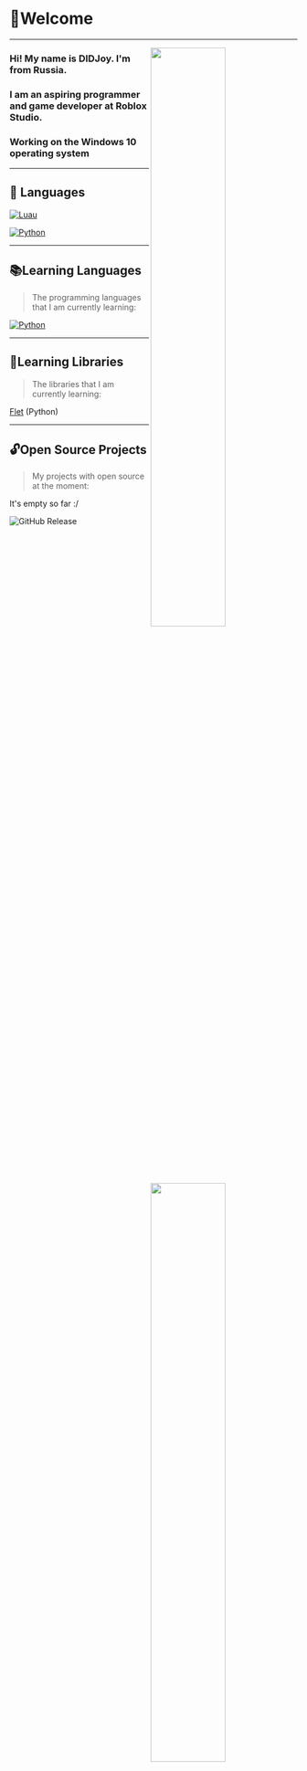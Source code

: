 # 👋Welcome

___
<img  width="51%" align="right" src="https://github-readme-stats.vercel.app/api?username=MrDIDJoy&hide_border=true&count_private=true&layout=compact&hide_title=true&show_icons=true&theme=dracula&icon_color=5194f0&bg_color=0d1117&include_all_commits=true&rank_icon=github&show_icons=true">
<img width="51%" align="right" src="https://github-readme-stats.vercel.app/api/top-langs/?username=MrDIDJoy&hide=html&layout=compact&hide_border=true&hide_title=true&count_private=true&theme=dracula&icon_color=5194f0&bg_color=0d1117"/>


### Hi! My name is DIDJoy. I'm from Russia.
### I am an aspiring programmer and game developer at Roblox Studio.
### Working on the Windows 10 operating system

___
## 🔧 Languages
[![Luau](https://img.shields.io/badge/-Luau-090909?style=for-the-badge&logo=RobloxStudio&logoColor=27A0D9)](https://luau-lang.org/)

[![Python](https://img.shields.io/badge/-Python-090909?style=for-the-badge&logo=Python&logoColor=27A0D9)](https://www.python.org/)
___
## 📚Learning Languages
>The programming languages that I am currently learning:

[![Python](https://img.shields.io/badge/-Python-090909?style=for-the-badge&logo=Python&logoColor=27A0D9)](https://www.python.org/)
___
## 📖Learning Libraries
>The libraries that I am currently learning:

[Flet](https://github.com/flet-dev) (Python)
___
## 🔓Open Source Projects
>My projects with open source at the moment:

It's empty so far :/

![GitHub Release](https://img.shields.io/github/v/release/:user/:repo) 
